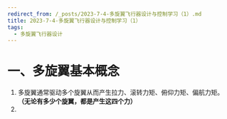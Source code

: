 ```yaml
---
redirect_from: /_posts/2023-7-4-多旋翼飞行器设计与控制学习（1）.md
title: 2023-7-4-多旋翼飞行器设计与控制学习（1）
tags: 
  - 多旋翼飞行器设计
---
```


# 一、多旋翼基本概念  
1. 多旋翼通常驱动多个旋翼从而产生拉力、滚转力矩、俯仰力矩、偏航力矩。**（无论有多少个旋翼，都是产生这四个力）**
2. 
